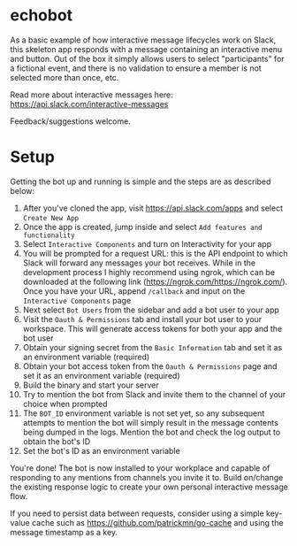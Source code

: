 # echobot

As a basic example of how interactive message lifecycles work on Slack, this skeleton app responds with a message containing an interactive menu and button. Out of the box it simply allows users to select "participants" for a fictional event, and there is no validation to ensure a member is not selected more than once, etc.

Read more about interactive messages here: https://api.slack.com/interactive-messages

Feedback/suggestions welcome. 

# Setup

Getting the bot up and running is simple and the steps are as described below: 

1. After you've cloned the app, visit https://api.slack.com/apps and select `Create New App`
2. Once the app is created, jump inside and select `Add features and functionality`
3. Select `Interactive Components` and turn on Interactivity for your app
4. You will be prompted for a request URL: this is the API endpoint to which Slack will forward any messages your bot receives. While in the development process I highly recommend using ngrok, which can be downloaded at the following link (https://ngrok.com/https://ngrok.com/). Once you have your URL, append `/callback` and input on the `Interactive Components` page
5. Next select `Bot Users` from the sidebar and add a bot user to your app
6. Visit the `Oauth & Permissions` tab and install your bot user to your workspace. This will generate access tokens for both your app and the bot user
7. Obtain your signing secret from the `Basic Information` tab and set it as an environment variable (required)
8. Obtain your bot access token from the `Oauth & Permissions` page and set it as an environment variable (required)
9. Build the binary and start your server
10. Try to mention the bot from Slack and invite them to the channel of your choice when prompted
11. The `BOT_ID` environment variable is not set yet, so any subsequent attempts to mention the bot will simply result in the message contents being dumped in the logs. Mention the bot and check the log output to obtain the bot's ID
12. Set the bot's ID as an environment variable

You're done! The bot is now installed to your workplace and capable of responding to any mentions from channels you invite it to. Build on/change the existing response logic to create your own personal interactive message flow. 

If you need to persist data between requests, consider using a simple key-value cache such as https://github.com/patrickmn/go-cache and using the message timestamp as a key.
